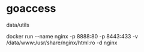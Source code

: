 # goaccess
data/utils

docker run --name nginx -p 8888:80 -p 8443:433 -v /data/www:/usr/share/nginx/html:ro -d nginx
